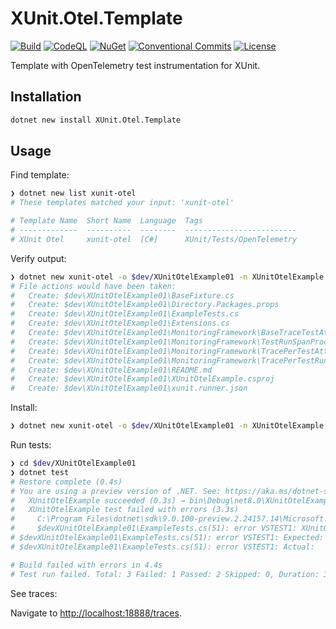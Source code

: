 # XUnit.Otel.Template

[![Build](https://github.com/NikiforovAll/xunit-instrumentation-otel-template/actions/workflows/build.yml/badge.svg?branch=main)](https://github.com/NikiforovAll/xunit-instrumentation-otel-template/actions/workflows/build.yml)
[![CodeQL](https://github.com/NikiforovAll/xunit-instrumentation-otel-template/actions/workflows/codeql-analysis.yml/badge.svg)](https://github.com/NikiforovAll/xunit-instrumentation-otel-template/actions/workflows/codeql-analysis.yml)
[![NuGet](https://img.shields.io/nuget/dt/XUnit.Otel.Template.svg)](https://nuget.org/packages/XUnit.Otel.Template)
[![Conventional Commits](https://img.shields.io/badge/Conventional%20Commits-1.0.0-yellow.svg)](https://conventionalcommits.org)
[![License](https://img.shields.io/badge/license-MIT-blue.svg)](https://github.com/nikiforovall/xunit-instrumentation-otel-template/blob/main/LICENSE.md)

Template with OpenTelemetry test instrumentation for XUnit.

## Installation

```bash
dotnet new install XUnit.Otel.Template
```

## Usage

Find template:

```bash
❯ dotnet new list xunit-otel
# These templates matched your input: 'xunit-otel'

# Template Name  Short Name  Language  Tags
# -------------  ----------  --------  -------------------------
# XUnit Otel     xunit-otel  [C#]      XUnit/Tests/OpenTelemetry
```

Verify output:

```bash
❯ dotnet new xunit-otel -o $dev/XUnitOtelExample01 -n XUnitOtelExample --dry-run
# File actions would have been taken:
#   Create: $dev\XUnitOtelExample01\BaseFixture.cs
#   Create: $dev\XUnitOtelExample01\Directory.Packages.props
#   Create: $dev\XUnitOtelExample01\ExampleTests.cs
#   Create: $dev\XUnitOtelExample01\Extensions.cs
#   Create: $dev\XUnitOtelExample01\MonitoringFramework\BaseTraceTestAttribute.cs
#   Create: $dev\XUnitOtelExample01\MonitoringFramework\TestRunSpanProcessor.cs
#   Create: $dev\XUnitOtelExample01\MonitoringFramework\TracePerTestAttribute.cs
#   Create: $dev\XUnitOtelExample01\MonitoringFramework\TracePerTestRunAttribute.cs
#   Create: $dev\XUnitOtelExample01\README.md
#   Create: $dev\XUnitOtelExample01\XUnitOtelExample.csproj
#   Create: $dev\XUnitOtelExample01\xunit.runner.json
```

Install:

```bash
❯ dotnet new xunit-otel -o $dev/XUnitOtelExample01 -n XUnitOtelExample
```

Run tests:

```bash
❯ cd $dev/XUnitOtelExample01
❯ dotnet test
# Restore complete (0.4s)
# You are using a preview version of .NET. See: https://aka.ms/dotnet-support-policy
#   XUnitOtelExample succeeded (0.3s) → bin\Debug\net8.0\XUnitOtelExample.dll
#   XUnitOtelExample test failed with errors (3.3s)
#     C:\Program Files\dotnet\sdk\9.0.100-preview.2.24157.14\Microsoft.TestPlatform.targets(46,5): error : [xUnit.net 00:00:01.77]     XUnitOtelExample.ExampleTests.WaitRandomTime_Fail [FAIL] [$devXUnitOtelExample01\XUnitOtelExample.csproj]
#     $devXUnitOtelExample01\ExampleTests.cs(51): error VSTEST1: XUnitOtelExample.ExampleTests.<>c.<WaitRandomTime_Fail>b__3_0() Assert.True() Failure [$devXUnitOtelExample01\XUnitOtelExample.csproj]
# $devXUnitOtelExample01\ExampleTests.cs(51): error VSTEST1: Expected: True [$devXUnitOtelExample01\XUnitOtelExample.csproj]
# $devXUnitOtelExample01\ExampleTests.cs(51): error VSTEST1: Actual:   False [$devXUnitOtelExample01\XUnitOtelExample.csproj]

# Build failed with errors in 4.4s
# Test run failed. Total: 3 Failed: 1 Passed: 2 Skipped: 0, Duration: 3.3s
```

See traces:

Navigate to <http://localhost:18888/traces>.
